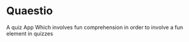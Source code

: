 # Quaestio
A quiz App Which involves fun comprehension in order to involve a fun element in quizzes
